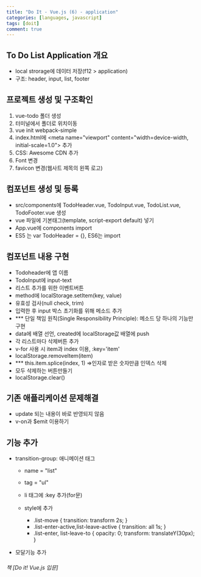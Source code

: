 ```yaml
---
title: "Do It - Vue.js (6) - application"
categories: [languages, javascript]
tags: [doit]
comment: true
---
```


## To Do List Application 개요

- local strorage에 데이터 저장(f12 > application)
- 구조: header, input, list, footer

## 프로젝트 생성 및 구조확인

1. vue-todo 폴더 생성
2. 터미널에서 폴더로 위치이동
3. vue init webpack-simple
4. index.html에 &lt;meta name="viewport" content="width=device-width, initial-scale=1.0"&gt; 추가
5. CSS: Awesome CDN 추가
6. Font 변경
7. favicon 변경(웹사트 제목의 왼쪽 로고)

## 컴포넌트 생성 및 등록

- src/components에 TodoHeader.vue, TodoInput.vue, TodoList.vue, TodoFooter.vue 생성
- vue 파일에 기본태그(template, script-export default) 넣기
- App.vue에 components import
- ES5 는 var TodoHeader = {}, ES6는 import

## 컴포넌트 내용 구현

- Todoheader에 앱 이름
- TodoInput에 input-text
- 리스트 추가를 위한 이벤트버튼
- method에 localStorage.setItem(key, value)
- 유효성 검사(null check, trim)
- 입력한 후 input 박스 초기화를 위해 메소드 추가
- \*\*\* 단일 책임 원칙(Single Responsibility Principle): 메소드 당 하나의 기능만 구현
- data에 배열 선언, created에 localStorage값 배열에 push
- 각 리스트마다 삭제버튼 추가
- v-for 사용 시 item과 index 이용, :key='item'
- localStorage.removeItem(item)
- \*\*\* this.item.splice(index, 1) =>인자로 받은 숫자만큼 인덱스 삭제
- 모두 삭제하는 버튼만들기
- localStorage.clear()

## 기존 애플리케이션 문제해결

- update 되는 내용이 바로 반영되지 않음
- v-on과 $emit 이용하기

## 기능 추가

- transition-group: 애니메이션 태그

  - name = "list"
  - tag = "ul"
  - li 태그에 :key 추가(for문)
  - style에 추가

    - .list-move { transition: transform 2s; }
    - .list-enter-active,list-leave-active { transition: all 1s; }
    - .list-enter, list-leave-to { opacity: 0; transform: translateY(30px); }

- 모달기능 추가

###### 책 [Do it! Vue.js 입문]
